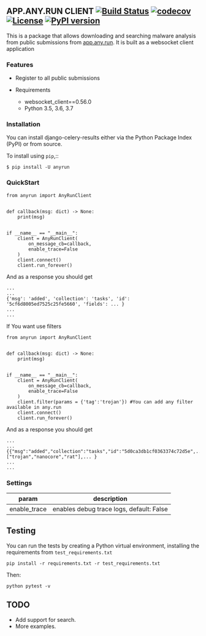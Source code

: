 ## APP.ANY.RUN CLIENT [![Build Status](https://travis-ci.com/mwalkowski/anyrun.svg?branch=master)](https://travis-ci.com/mwalkowski/anyrun) [![codecov](https://codecov.io/gh/mwalkowski/anyrun/branch/master/graph/badge.svg)](https://codecov.io/gh/mwalkowski/anyrun) [![License](https://img.shields.io/badge/License-Apache%202.0-blue.svg)](https://opensource.org/licenses/Apache-2.0) [![PyPI version](https://badge.fury.io/py/anyrun.svg)](https://badge.fury.io/py/anyrun)

This is a package that allows downloading and searching malware analysis from public submissions from [app.any.run](https://app.any.run).
It is built as a websocket client application 

### Features


- Register to all public submissions
- Requirements

   - websocket_client==0.56.0
   - Python 3.5, 3.6, 3.7

### Installation


You can install django-celery-results either via the Python Package Index (PyPI)
or from source.

To install using `pip`,::

    $ pip install -U anyrun
 
### QuickStart

```
from anyrun import AnyRunClient


def callback(msg: dict) -> None:
    print(msg)


if __name__ == "__main__":
    client = AnyRunClient(
        on_message_cb=callback,
        enable_trace=False
    )
    client.connect()
    client.run_forever()

````
And as a response you should get
```
...
...
{'msg': 'added', 'collection': 'tasks', 'id': '5cf6d8005ed7525c25fe5660', 'fields': ... }
...
...
```
If You want use filters

```
from anyrun import AnyRunClient


def callback(msg: dict) -> None:
    print(msg)


if __name__ == "__main__":
    client = AnyRunClient(
        on_message_cb=callback,
        enable_trace=False
    )
    client.filter(params = {'tag':'trojan'}) #You can add any filter available in any.run
    client.connect()
    client.run_forever()

````
And as a response you should get
```
...
...
{{"msg":"added","collection":"tasks","id":"5d0ca3db1cf0363374c72d5e",...,"tags":["trojan","nanocore","rat"],... }
...
...
```

### Settings

|param|description|
|---|---|
|enable_trace| enables debug trace logs, default: False|


Testing
-------
You can run the tests by creating a Python virtual environment, installing
the requirements from `test_requirements.txt` 
```
pip install -r requirements.txt -r test_requirements.txt
```
Then:   
```
python pytest -v
```

TODO
----

- Add support for search.
- More examples.